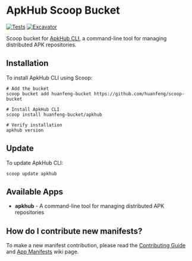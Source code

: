 # ApkHub Scoop Bucket

[![Tests](https://github.com/huanfeng/scoop-bucket/actions/workflows/ci.yml/badge.svg)](https://github.com/huanfeng/scoop-bucket/actions/workflows/ci.yml) [![Excavator](https://github.com/huanfeng/scoop-bucket/actions/workflows/excavator.yml/badge.svg)](https://github.com/huanfeng/scoop-bucket/actions/workflows/excavator.yml)

Scoop bucket for [ApkHub CLI](https://github.com/huanfeng/apkhub-cli), a command-line tool for managing distributed APK repositories.

## Installation

To install ApkHub CLI using Scoop:

```pwsh
# Add the bucket
scoop bucket add huanfeng-bucket https://github.com/huanfeng/scoop-bucket

# Install ApkHub CLI
scoop install huanfeng-bucket/apkhub

# Verify installation
apkhub version
```

## Update

To update ApkHub CLI:

```pwsh
scoop update apkhub
```

## Available Apps

- **apkhub** - A command-line tool for managing distributed APK repositories

## How do I contribute new manifests?

To make a new manifest contribution, please read the [Contributing
Guide](https://github.com/ScoopInstaller/.github/blob/main/.github/CONTRIBUTING.md)
and [App Manifests](https://github.com/ScoopInstaller/Scoop/wiki/App-Manifests)
wiki page.
